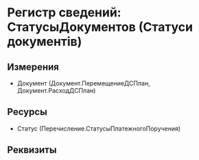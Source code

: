 ﻿# Регистр сведений: СтатусыДокументов (Статуси документів)

## Измерения

- Документ (Документ.ПеремещениеДСПлан, Документ.РасходДСПлан)

## Ресурсы

- Статус (Перечисление.СтатусыПлатежногоПоручения)

## Реквизиты


